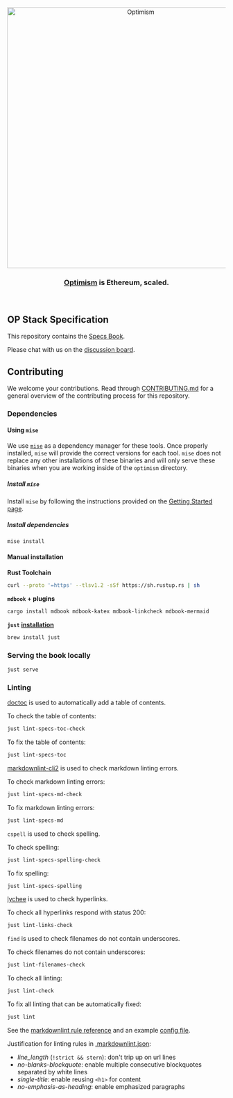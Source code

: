 <div align="center">
  <br />
  <br />
  <a href="https://optimism.io"><img alt="Optimism" src="https://raw.githubusercontent.com/ethereum-optimism/brand-kit/main/assets/svg/OPTIMISM-R.svg" width=600></a>
  <br />
  <h3><a href="https://optimism.io">Optimism</a> is Ethereum, scaled.</h3>
  <br />
</div>

## OP Stack Specification

This repository contains the [Specs Book](https://static.optimism.io/specs).

Please chat with us on the [discussion board](https://github.com/ethereum-optimism/specs/discussions).

## Contributing

We welcome your contributions. Read through [CONTRIBUTING.md](./CONTRIBUTING.md) for a general overview of the contributing process for this repository.

### Dependencies

#### Using `mise`

We use [`mise`](https://mise.jdx.dev/) as a dependency manager for these tools.
Once properly installed, `mise` will provide the correct versions for each tool. `mise` does not
replace any other installations of these binaries and will only serve these binaries when you are
working inside of the `optimism` directory.

##### Install `mise`

Install `mise` by following the instructions provided on the
[Getting Started page](https://mise.jdx.dev/getting-started.html#_1-install-mise-cli).

##### Install dependencies

```sh
mise install
```

#### Manual installation

**Rust Toolchain**

```sh
curl --proto '=https' --tlsv1.2 -sSf https://sh.rustup.rs | sh
```

**`mdbook` + plugins**

```sh
cargo install mdbook mdbook-katex mdbook-linkcheck mdbook-mermaid
```

**`just` [installation](https://github.com/casey/just?tab=readme-ov-file#installation)**

```sh
brew install just
```

### Serving the book locally

```sh
just serve
```

### Linting

[doctoc](https://github.com/thlorenz/doctoc) is used to automatically add a table of contents.

To check the table of contents:

```sh
just lint-specs-toc-check
```

To fix the table of contents:

```sh
just lint-specs-toc
```

[markdownlint-cli2](https://github.com/DavidAnson/markdownlint-cli2) is used to check markdown linting errors.

To check markdown linting errors:

```sh
just lint-specs-md-check
```

To fix markdown linting errors:

```sh
just lint-specs-md
```

`cspell` is used to check spelling.

To check spelling:

```sh
just lint-specs-spelling-check
```

To fix spelling:

```sh
just lint-specs-spelling
```

[lychee](https://github.com/lycheeverse/lychee) is used to check hyperlinks.

To check all hyperlinks respond with status 200:

```sh
just lint-links-check
```

`find` is used to check filenames do not contain underscores.

To check filenames do not contain underscores:

```sh
just lint-filenames-check
```

To check all linting:

```sh
just lint-check
```

To fix all linting that can be automatically fixed:

```sh
just lint
```

See the [markdownlint rule reference](https://github.com/DavidAnson/markdownlint/blob/main/doc/Rules.md)
and an example [config file](https://github.com/DavidAnson/markdownlint/blob/main/schema/.markdownlint.jsonc).

Justification for linting rules in
[.markdownlint.json](https://github.com/ethereum-optimism/specs/blob/main/.markdownlint.json):

- _line_length_ (`!strict && stern`): don't trip up on url lines
- _no-blanks-blockquote_: enable multiple consecutive blockquotes separated by white lines
- _single-title_: enable reusing `<h1>` for content
- _no-emphasis-as-heading_: enable emphasized paragraphs
